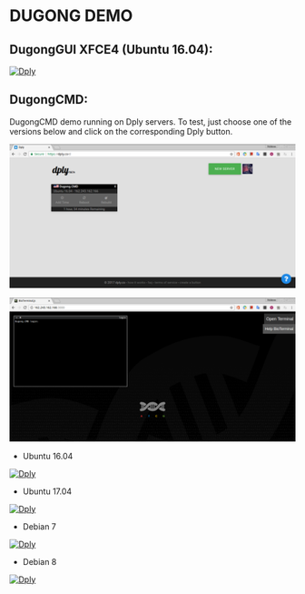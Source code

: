 # DUGONG DEMO

## DugongGUI XFCE4 (Ubuntu 16.04):

[![Dply](https://dply.co/b.svg)](https://dply.co/b/mekdDIAk)

## DugongCMD:

DugongCMD demo running on Dply servers. To test, just choose one of the versions below and click on the corresponding Dply button.

![Dply](https://raw.githubusercontent.com/DugongBioinformatics/Dply/master/.misc/Screenshot%20from%202017-08-06%2017-41-55.png)

![Dply](https://raw.githubusercontent.com/DugongBioinformatics/Dply/master/.misc/Screenshot%20from%202017-08-06%2017-41-41.png)

- Ubuntu 16.04

[![Dply](https://dply.co/b.svg)](https://dply.co/b/UUwUvOO8) 

- Ubuntu 17.04

[![Dply](https://dply.co/b.svg)](https://dply.co/b/v7OzjWr5) 

- Debian 7

[![Dply](https://dply.co/b.svg)](https://dply.co/b/ojgbiQMO) 

- Debian 8

[![Dply](https://dply.co/b.svg)](https://dply.co/b/tLUag3SO) 
